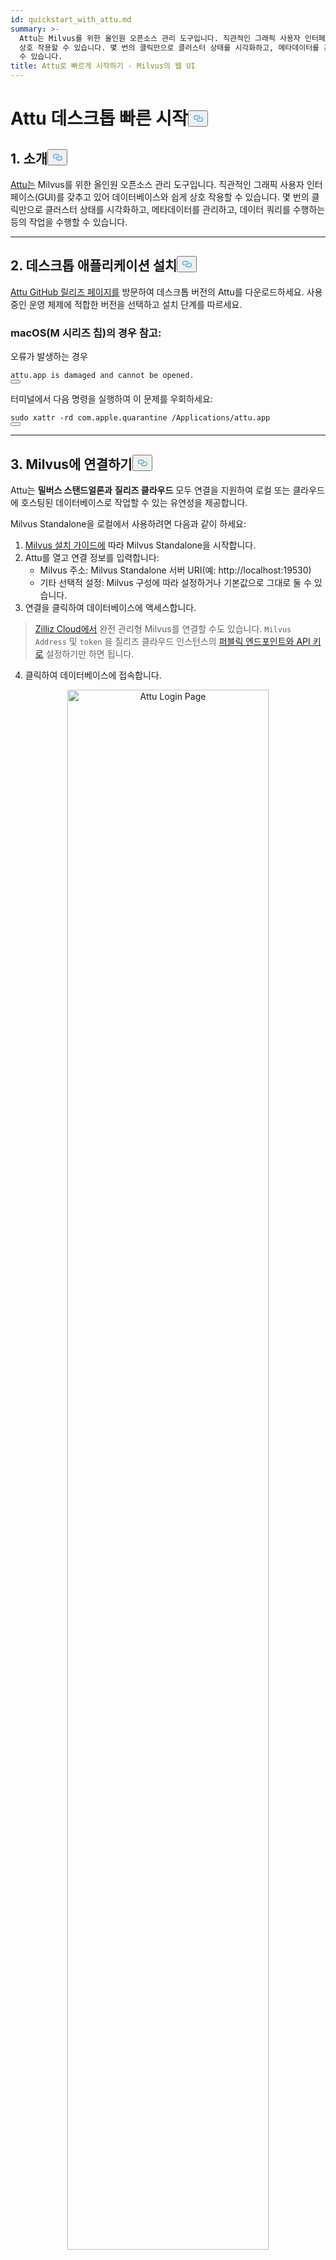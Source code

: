 ```yaml
---
id: quickstart_with_attu.md
summary: >-
  Attu는 Milvus를 위한 올인원 오픈소스 관리 도구입니다. 직관적인 그래픽 사용자 인터페이스(GUI)를 갖추고 있어 데이터베이스와 쉽게
  상호 작용할 수 있습니다. 몇 번의 클릭만으로 클러스터 상태를 시각화하고, 메타데이터를 관리하고, 데이터 쿼리를 수행하는 등의 작업을 수행할
  수 있습니다.
title: Attu로 빠르게 시작하기 - Milvus의 웹 UI
---
```

<h1 id="Quick-Start-with-Attu-Desktop" class="common-anchor-header">Attu 데스크톱 빠른 시작<button data-href="#Quick-Start-with-Attu-Desktop" class="anchor-icon" translate="no">
      <svg translate="no"
        aria-hidden="true"
        focusable="false"
        height="20"
        version="1.1"
        viewBox="0 0 16 16"
        width="16"
      >
        <path
          fill="#0092E4"
          fill-rule="evenodd"
          d="M4 9h1v1H4c-1.5 0-3-1.69-3-3.5S2.55 3 4 3h4c1.45 0 3 1.69 3 3.5 0 1.41-.91 2.72-2 3.25V8.59c.58-.45 1-1.27 1-2.09C10 5.22 8.98 4 8 4H4c-.98 0-2 1.22-2 2.5S3 9 4 9zm9-3h-1v1h1c1 0 2 1.22 2 2.5S13.98 12 13 12H9c-.98 0-2-1.22-2-2.5 0-.83.42-1.64 1-2.09V6.25c-1.09.53-2 1.84-2 3.25C6 11.31 7.55 13 9 13h4c1.45 0 3-1.69 3-3.5S14.5 6 13 6z"
        ></path>
      </svg>
    </button></h1><h2 id="1-Introduction" class="common-anchor-header">1. 소개<button data-href="#1-Introduction" class="anchor-icon" translate="no">
      <svg translate="no"
        aria-hidden="true"
        focusable="false"
        height="20"
        version="1.1"
        viewBox="0 0 16 16"
        width="16"
      >
        <path
          fill="#0092E4"
          fill-rule="evenodd"
          d="M4 9h1v1H4c-1.5 0-3-1.69-3-3.5S2.55 3 4 3h4c1.45 0 3 1.69 3 3.5 0 1.41-.91 2.72-2 3.25V8.59c.58-.45 1-1.27 1-2.09C10 5.22 8.98 4 8 4H4c-.98 0-2 1.22-2 2.5S3 9 4 9zm9-3h-1v1h1c1 0 2 1.22 2 2.5S13.98 12 13 12H9c-.98 0-2-1.22-2-2.5 0-.83.42-1.64 1-2.09V6.25c-1.09.53-2 1.84-2 3.25C6 11.31 7.55 13 9 13h4c1.45 0 3-1.69 3-3.5S14.5 6 13 6z"
        ></path>
      </svg>
    </button></h2><p><a href="https://github.com/zilliztech/attu">Attu는</a> Milvus를 위한 올인원 오픈소스 관리 도구입니다. 직관적인 그래픽 사용자 인터페이스(GUI)를 갖추고 있어 데이터베이스와 쉽게 상호 작용할 수 있습니다. 몇 번의 클릭만으로 클러스터 상태를 시각화하고, 메타데이터를 관리하고, 데이터 쿼리를 수행하는 등의 작업을 수행할 수 있습니다.</p>
<hr>
<h2 id="2-Install-Desktop-Application" class="common-anchor-header">2. 데스크톱 애플리케이션 설치<button data-href="#2-Install-Desktop-Application" class="anchor-icon" translate="no">
      <svg translate="no"
        aria-hidden="true"
        focusable="false"
        height="20"
        version="1.1"
        viewBox="0 0 16 16"
        width="16"
      >
        <path
          fill="#0092E4"
          fill-rule="evenodd"
          d="M4 9h1v1H4c-1.5 0-3-1.69-3-3.5S2.55 3 4 3h4c1.45 0 3 1.69 3 3.5 0 1.41-.91 2.72-2 3.25V8.59c.58-.45 1-1.27 1-2.09C10 5.22 8.98 4 8 4H4c-.98 0-2 1.22-2 2.5S3 9 4 9zm9-3h-1v1h1c1 0 2 1.22 2 2.5S13.98 12 13 12H9c-.98 0-2-1.22-2-2.5 0-.83.42-1.64 1-2.09V6.25c-1.09.53-2 1.84-2 3.25C6 11.31 7.55 13 9 13h4c1.45 0 3-1.69 3-3.5S14.5 6 13 6z"
        ></path>
      </svg>
    </button></h2><p><a href="https://github.com/zilliztech/attu/releases">Attu GitHub 릴리즈 페이지를</a> 방문하여 데스크톱 버전의 Attu를 다운로드하세요. 사용 중인 운영 체제에 적합한 버전을 선택하고 설치 단계를 따르세요.</p>
<h3 id="Note-for-macOS-M-series-chip" class="common-anchor-header">macOS(M 시리즈 칩)의 경우 참고:</h3><p>오류가 발생하는 경우</p>
<pre><code translate="no">attu.app <span class="hljs-keyword">is</span> damaged <span class="hljs-keyword">and</span> cannot be opened.
<button class="copy-code-btn"></button></code></pre>
<p>터미널에서 다음 명령을 실행하여 이 문제를 우회하세요:</p>
<pre><code translate="no"><span class="hljs-built_in">sudo</span> xattr -rd com.apple.quarantine /Applications/attu.app
<button class="copy-code-btn"></button></code></pre>
<hr>
<h2 id="3-Connect-to-Milvus" class="common-anchor-header">3. Milvus에 연결하기<button data-href="#3-Connect-to-Milvus" class="anchor-icon" translate="no">
      <svg translate="no"
        aria-hidden="true"
        focusable="false"
        height="20"
        version="1.1"
        viewBox="0 0 16 16"
        width="16"
      >
        <path
          fill="#0092E4"
          fill-rule="evenodd"
          d="M4 9h1v1H4c-1.5 0-3-1.69-3-3.5S2.55 3 4 3h4c1.45 0 3 1.69 3 3.5 0 1.41-.91 2.72-2 3.25V8.59c.58-.45 1-1.27 1-2.09C10 5.22 8.98 4 8 4H4c-.98 0-2 1.22-2 2.5S3 9 4 9zm9-3h-1v1h1c1 0 2 1.22 2 2.5S13.98 12 13 12H9c-.98 0-2-1.22-2-2.5 0-.83.42-1.64 1-2.09V6.25c-1.09.53-2 1.84-2 3.25C6 11.31 7.55 13 9 13h4c1.45 0 3-1.69 3-3.5S14.5 6 13 6z"
        ></path>
      </svg>
    </button></h2><p>Attu는 <strong>밀버스 스탠드얼론과</strong> <strong>질리즈 클라우드</strong> 모두 연결을 지원하여 로컬 또는 클라우드에 호스팅된 데이터베이스로 작업할 수 있는 유연성을 제공합니다.</p>
<p>Milvus Standalone을 로컬에서 사용하려면 다음과 같이 하세요:</p>
<ol>
<li><a href="https://milvus.io/docs/install_standalone-docker.md">Milvus 설치 가이드에</a> 따라 Milvus Standalone을 시작합니다.</li>
<li>Attu를 열고 연결 정보를 입력합니다:<ul>
<li>Milvus 주소: Milvus Standalone 서버 URI(예: http://localhost:19530)</li>
<li>기타 선택적 설정: Milvus 구성에 따라 설정하거나 기본값으로 그대로 둘 수 있습니다.</li>
</ul></li>
<li>연결을 클릭하여 데이터베이스에 액세스합니다.</li>
</ol>
<blockquote>
<p><a href="https://zilliz.com/cloud">Zilliz Cloud에서</a> 완전 관리형 Milvus를 연결할 수도 있습니다. <code translate="no">Milvus Address</code> 및 <code translate="no">token</code> 을 질리즈 클라우드 인스턴스의 <a href="https://docs.zilliz.com/docs/on-zilliz-cloud-console#cluster-details">퍼블릭 엔드포인트와 API 키로</a> 설정하기만 하면 됩니다.</p>
</blockquote>
<ol start="4">
<li>클릭하여 데이터베이스에 접속합니다.</li>
</ol>
<p align="center">
  <img translate="no" src="/docs/v2.6.x/assets/attu_login_page.png" alt="Attu Login Page" width="80%">
</p>
<hr>
<h2 id="4-Prepare-Data-Create-Collection-and-Insert-Data" class="common-anchor-header">4. 데이터 준비, 수집 생성, 데이터 삽입하기<button data-href="#4-Prepare-Data-Create-Collection-and-Insert-Data" class="anchor-icon" translate="no">
      <svg translate="no"
        aria-hidden="true"
        focusable="false"
        height="20"
        version="1.1"
        viewBox="0 0 16 16"
        width="16"
      >
        <path
          fill="#0092E4"
          fill-rule="evenodd"
          d="M4 9h1v1H4c-1.5 0-3-1.69-3-3.5S2.55 3 4 3h4c1.45 0 3 1.69 3 3.5 0 1.41-.91 2.72-2 3.25V8.59c.58-.45 1-1.27 1-2.09C10 5.22 8.98 4 8 4H4c-.98 0-2 1.22-2 2.5S3 9 4 9zm9-3h-1v1h1c1 0 2 1.22 2 2.5S13.98 12 13 12H9c-.98 0-2-1.22-2-2.5 0-.83.42-1.64 1-2.09V6.25c-1.09.53-2 1.84-2 3.25C6 11.31 7.55 13 9 13h4c1.45 0 3-1.69 3-3.5S14.5 6 13 6z"
        ></path>
      </svg>
    </button></h2><h3 id="41-Prepare-the-Data" class="common-anchor-header">4.1 데이터 준비</h3><p>이 예제에서는 <a href="https://github.com/milvus-io/milvus-docs/releases/download/v2.4.6-preview/milvus_docs_2.4.x_en.zip">Milvus 문서 2.4.x의</a> FAQ 페이지를 데이터셋으로 사용합니다.</p>
<h4 id="Download-and-Extract-Data" class="common-anchor-header">데이터를 다운로드하고 추출합니다:</h4><pre><code translate="no" class="language-bash">wget https://github.com/milvus-io/milvus-docs/releases/download/v2.4.6-preview/milvus_docs_2.4.x_en.zip
unzip -q milvus_docs_2.4.x_en.zip -d milvus_docs
<button class="copy-code-btn"></button></code></pre>
<h4 id="Process-Markdown-Files" class="common-anchor-header">마크다운 파일 처리하기:</h4><pre><code translate="no" class="language-python"><span class="hljs-keyword">from</span> glob <span class="hljs-keyword">import</span> glob

text_lines = []
<span class="hljs-keyword">for</span> file_path <span class="hljs-keyword">in</span> glob(<span class="hljs-string">&quot;milvus_docs/en/faq/*.md&quot;</span>, recursive=<span class="hljs-literal">True</span>):
    <span class="hljs-keyword">with</span> <span class="hljs-built_in">open</span>(file_path, <span class="hljs-string">&quot;r&quot;</span>) <span class="hljs-keyword">as</span> file:
        file_text = file.read()
    text_lines += file_text.split(<span class="hljs-string">&quot;# &quot;</span>)
<button class="copy-code-btn"></button></code></pre>
<hr>
<h3 id="42-Generate-Embeddings" class="common-anchor-header">4.2 임베딩 생성하기</h3><p><code translate="no">milvus_model</code> 을 사용하여 텍스트 임베딩을 생성할 임베딩 모델을 정의합니다. 여기서는 사전 학습된 경량 임베딩 모델인 <code translate="no">DefaultEmbeddingFunction</code> 모델을 예로 사용합니다.</p>
<pre><code translate="no" class="language-python"><span class="hljs-keyword">from</span> pymilvus <span class="hljs-keyword">import</span> model <span class="hljs-keyword">as</span> milvus_model

embedding_model = milvus_model.DefaultEmbeddingFunction()

<span class="hljs-comment"># Generate test embedding</span>
test_embedding = embedding_model.encode_queries([<span class="hljs-string">&quot;This is a test&quot;</span>])[<span class="hljs-number">0</span>]
embedding_dim = <span class="hljs-built_in">len</span>(test_embedding)
<span class="hljs-built_in">print</span>(embedding_dim)
<span class="hljs-built_in">print</span>(test_embedding[:<span class="hljs-number">10</span>])
<button class="copy-code-btn"></button></code></pre>
<h4 id="Output" class="common-anchor-header">출력합니다:</h4><pre><code translate="no">768
[-0.04836066  0.07163023 -0.01130064 -0.03789345 -0.03320649 -0.01318448
 -0.03041712 -0.02269499 -0.02317863 -0.00426028]
<button class="copy-code-btn"></button></code></pre>
<hr>
<h3 id="43-Create-Collection" class="common-anchor-header">4.3 컬렉션 만들기</h3><p>Milvus에 연결하여 컬렉션을 생성합니다:</p>
<pre><code translate="no" class="language-python"><span class="hljs-keyword">from</span> pymilvus <span class="hljs-keyword">import</span> MilvusClient

<span class="hljs-comment"># Connect to Milvus Standalone</span>
client = MilvusClient(uri=<span class="hljs-string">&quot;http://localhost:19530&quot;</span>)

collection_name = <span class="hljs-string">&quot;attu_tutorial&quot;</span>

<span class="hljs-comment"># Drop collection if it exists</span>
<span class="hljs-keyword">if</span> client.has_collection(collection_name):
    client.drop_collection(collection_name)

<span class="hljs-comment"># Create a new collection</span>
client.create_collection(
    collection_name=collection_name,
    dimension=embedding_dim,
    metric_type=<span class="hljs-string">&quot;IP&quot;</span>,  <span class="hljs-comment"># Inner product distance</span>
    consistency_level=<span class="hljs-string">&quot;Strong&quot;</span>,  <span class="hljs-comment"># Supported values are (`&quot;Strong&quot;`, `&quot;Session&quot;`, `&quot;Bounded&quot;`, `&quot;Eventually&quot;`). See https://milvus.io/docs/consistency.md#Consistency-Level for more details.</span>
)
<button class="copy-code-btn"></button></code></pre>
<hr>
<h3 id="44-Insert-Data" class="common-anchor-header">4.4 데이터 삽입</h3><p>텍스트 줄을 반복하고 임베딩을 생성한 다음 데이터를 Milvus에 삽입합니다:</p>
<pre><code translate="no" class="language-python"><span class="hljs-keyword">from</span> tqdm <span class="hljs-keyword">import</span> tqdm

data = []
doc_embeddings = embedding_model.encode_documents(text_lines)

<span class="hljs-keyword">for</span> i, line <span class="hljs-keyword">in</span> <span class="hljs-built_in">enumerate</span>(tqdm(text_lines, desc=<span class="hljs-string">&quot;Creating embeddings&quot;</span>)):
    data.append({<span class="hljs-string">&quot;id&quot;</span>: i, <span class="hljs-string">&quot;vector&quot;</span>: doc_embeddings[i], <span class="hljs-string">&quot;text&quot;</span>: line})

client.insert(collection_name=collection_name, data=data)
<button class="copy-code-btn"></button></code></pre>
<hr>
<h3 id="45-Visualize-Data-and-Schema" class="common-anchor-header">4.5 데이터 및 스키마 시각화</h3><p>이제 Attu의 인터페이스를 사용하여 데이터 스키마와 삽입된 엔티티를 시각화할 수 있습니다. 스키마에는 <code translate="no">Int64</code> 유형의 <code translate="no">id</code> 필드와 <code translate="no">vector</code> 유형의 <code translate="no">FloatVector(768)</code> 필드( <code translate="no">Inner Product (IP)</code> 메트릭 포함) 등 정의된 필드가 표시됩니다. 컬렉션에는 <strong>72개의 엔티티가</strong> 로드되어 있습니다.</p>
<p>또한 ID, 벡터 임베딩 및 텍스트 콘텐츠와 같은 메타데이터를 저장하는 동적 필드를 포함하여 삽입된 데이터를 볼 수 있습니다. 이 인터페이스는 지정된 조건 또는 동적 필드를 기반으로 필터링 및 쿼리를 지원합니다.</p>
<p align="center">
  <img translate="no" src="/docs/v2.6.x/assets/attu_after_data_insertion_1.png" alt="Schema View" width="45%" />
  <img translate="no" src="/docs/v2.6.x/assets/attu_after_data_insertion_2.png" alt="Data View" width="45%" />
</p>
<h2 id="5-Visualizing-Search-Results-and-Relationships" class="common-anchor-header">5. 검색 결과 및 관계 시각화<button data-href="#5-Visualizing-Search-Results-and-Relationships" class="anchor-icon" translate="no">
      <svg translate="no"
        aria-hidden="true"
        focusable="false"
        height="20"
        version="1.1"
        viewBox="0 0 16 16"
        width="16"
      >
        <path
          fill="#0092E4"
          fill-rule="evenodd"
          d="M4 9h1v1H4c-1.5 0-3-1.69-3-3.5S2.55 3 4 3h4c1.45 0 3 1.69 3 3.5 0 1.41-.91 2.72-2 3.25V8.59c.58-.45 1-1.27 1-2.09C10 5.22 8.98 4 8 4H4c-.98 0-2 1.22-2 2.5S3 9 4 9zm9-3h-1v1h1c1 0 2 1.22 2 2.5S13.98 12 13 12H9c-.98 0-2-1.22-2-2.5 0-.83.42-1.64 1-2.09V6.25c-1.09.53-2 1.84-2 3.25C6 11.31 7.55 13 9 13h4c1.45 0 3-1.69 3-3.5S14.5 6 13 6z"
        ></path>
      </svg>
    </button></h2><p>Attu는 데이터 관계를 시각화하고 탐색할 수 있는 강력한 인터페이스를 제공합니다. 삽입된 데이터 포인트와 그 유사성 관계를 조사하려면 다음 단계를 따르세요:</p>
<h3 id="51-Perform-a-Search" class="common-anchor-header">5.1 <strong>검색 수행</strong></h3><p>Attu의 <strong>벡터 검색</strong> 탭으로 이동합니다.</p>
<ol>
<li><strong>무작위 데이터 생성</strong> 버튼을 클릭하여 테스트 쿼리를 생성합니다.</li>
<li><strong>검색을</strong> 클릭하여 생성된 데이터를 기반으로 결과를 검색합니다.</li>
</ol>
<p>결과는 테이블에 표시되며, 일치하는 각 엔티티의 ID, 유사도 점수 및 동적 필드가 표시됩니다.</p>
<p align="center">
  <img translate="no" src="/docs/v2.6.x/assets/attu_searched_table.png" alt="Search Results Table" width="80%">
</p>
<hr>
<h3 id="52-Explore-Data-Relationships" class="common-anchor-header">5.2 <strong>데이터 관계 탐색</strong></h3><p>결과 패널에서 <strong>탐색</strong> 버튼을 클릭하면 쿼리 벡터와 검색 결과 사이의 관계를 <strong>지식 그래프와 같은 구조로</strong> 시각화할 수 있습니다.</p>
<ul>
<li><strong>중앙 노드는</strong> 검색 벡터를 나타냅니다.</li>
<li><strong>연결된 노드는</strong> 검색 결과를 나타내며, 해당 노드를 클릭하면 해당 노드의 상세 정보가 표시됩니다.</li>
</ul>
<p align="center">
  <img translate="no" src="/docs/v2.6.x/assets/attu_searched_graph.png" alt="Knowledge Graph Visualization" width="80%">
</p>
<hr>
<h3 id="53-Expand-the-Graph" class="common-anchor-header">5.3 <strong>그래프 펼치기</strong></h3><p>결과 노드를 더블클릭하여 연결을 확장합니다. 이 작업은 선택한 노드와 컬렉션의 다른 데이터 포인트 사이의 추가 관계를 표시하여 <strong>더 크고 상호 연결된 지식 그래프를</strong> 만듭니다.</p>
<p>이 확장된 보기를 사용하면 벡터 유사성을 기반으로 데이터 포인트가 어떻게 연관되어 있는지 더 깊이 탐색할 수 있습니다.</p>
<p align="center">
  <img translate="no" src="/docs/v2.6.x/assets/attu_expanded_searched_graph.png" alt="Expanded Knowledge Graph" width="80%">
</p>
<hr>
<h2 id="6-Conclusion" class="common-anchor-header">6. 결론<button data-href="#6-Conclusion" class="anchor-icon" translate="no">
      <svg translate="no"
        aria-hidden="true"
        focusable="false"
        height="20"
        version="1.1"
        viewBox="0 0 16 16"
        width="16"
      >
        <path
          fill="#0092E4"
          fill-rule="evenodd"
          d="M4 9h1v1H4c-1.5 0-3-1.69-3-3.5S2.55 3 4 3h4c1.45 0 3 1.69 3 3.5 0 1.41-.91 2.72-2 3.25V8.59c.58-.45 1-1.27 1-2.09C10 5.22 8.98 4 8 4H4c-.98 0-2 1.22-2 2.5S3 9 4 9zm9-3h-1v1h1c1 0 2 1.22 2 2.5S13.98 12 13 12H9c-.98 0-2-1.22-2-2.5 0-.83.42-1.64 1-2.09V6.25c-1.09.53-2 1.84-2 3.25C6 11.31 7.55 13 9 13h4c1.45 0 3-1.69 3-3.5S14.5 6 13 6z"
        ></path>
      </svg>
    </button></h2><p>Attu는 Milvus에 저장된 벡터 데이터의 관리와 시각화를 간소화합니다. 데이터 삽입부터 쿼리 실행, 대화형 탐색에 이르기까지 복잡한 벡터 검색 작업을 처리할 수 있는 직관적인 인터페이스를 제공합니다. 동적 스키마 지원, 그래픽 검색 시각화, 유연한 쿼리 필터와 같은 기능을 통해 Attu는 사용자가 대규모 데이터 세트를 효과적으로 분석할 수 있도록 지원합니다.</p>
<p>Attu의 시각적 탐색 도구를 활용하면 데이터를 더 잘 이해하고, 숨겨진 관계를 파악하고, 데이터 기반의 의사 결정을 내릴 수 있습니다. 지금 바로 Attu와 Milvus로 데이터 세트 탐색을 시작하세요!</p>
<hr>
